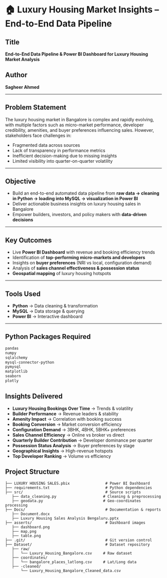 # 🏠 Luxury Housing Market Insights – End-to-End Data Pipeline  

## Title  
**End-to-End Data Pipeline & Power BI Dashboard for Luxury Housing Market Analysis**  

## Author  
**Sagheer Ahmed**  

---

## Problem Statement  
The luxury housing market in Bangalore is complex and rapidly evolving, with multiple factors such as micro-market performance, developer credibility, amenities, and buyer preferences influencing sales. However, stakeholders face challenges in:  

- Fragmented data across sources  
- Lack of transparency in performance metrics  
- Inefficient decision-making due to missing insights  
- Limited visibility into quarter-on-quarter volatility  

---

## Objective  
- Build an end-to-end automated data pipeline from **raw data → cleaning in Python → loading into MySQL → visualization in Power BI**  
- Deliver actionable business insights on luxury housing sales in Bangalore  
- Empower builders, investors, and policy makers with **data-driven decisions**  

---

## Key Outcomes  
- Live **Power BI Dashboard** with revenue and booking efficiency trends  
- Identification of **top-performing micro-markets and developers**  
- Insights on **buyer preferences** (NRI vs local, configuration demand)  
- Analysis of **sales channel effectiveness & possession status**  
- **Geospatial mapping** of luxury housing hotspots  

---

## Tools Used  
- **Python** → Data cleaning & transformation  
- **MySQL** → Data storage & querying  
- **Power BI** → Interactive dashboard  

---

## Python Packages Required  
```bash
pandas  
numpy  
sqlalchemy  
mysql-connector-python  
pymysql  
matplotlib  
seaborn  
plotly
```
## Insights Delivered

- **Luxury Housing Bookings Over Time** → Trends & volatility
- **Builder Performance** → Revenue leaders & stability
- **Amenity Impact** → Correlation with booking success
- **Booking Conversion** → Market conversion efficiency
- **Configuration Demand** → 3BHK, 4BHK, 5BHK+ preferences
- **Sales Channel Efficiency** → Online vs broker vs direct
- **Quarterly Builder Contribution** → Developer dominance per quarter
- **Possession Status Analysis** → Buyer preferences by stage
- **Geographical Insights** → High-revenue hotspots
- **Top Developer Ranking** → Volume vs efficiency

## Project Structure
```Luxury Housing Sales Analysis Bengaluru/
├── LUXURY HOUSING SALES.pbix                # Power BI Dashboard
├── requirements.txt                         # Python dependencies
├── src/                                     # Source scripts
   ├── data_cleaning.py                     # Cleaning & preprocessing
   ├── geodata.py                           # Geo-coordinates processing
├── Docs/                                    # Documentation & reports
   ├── Document.docx
   ├── Luxury Housing Sales Analysis Bengaluru.pptx
├── asserts/                                 # Dashboard images
   ├── dashboard.png
   ├── map.png
   ├── table.png
├── .git/                                    # Git version control
├── Dataset/                                 # Dataset repository
   ├── raw/
   │   └── Luxury_Housing_Bangalore.csv     # Raw dataset
   ├── coordinates/
   │   └── bangalore_places_latlong.csv     # Lat/Long data
   ├── -cleaned/
       └── Luxury_Housing_Bangalore_Cleaned_data.csv
```
